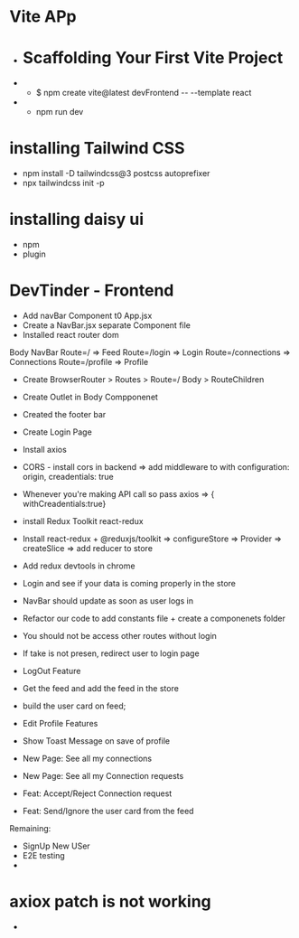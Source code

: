 # Vite APp
- # Scaffolding Your First Vite Project
- - $ npm create vite@latest devFrontend -- --template react
- - npm run dev

# installing Tailwind CSS
- npm install -D tailwindcss@3 postcss autoprefixer
- npx tailwindcss init -p

# installing daisy ui
- npm
- plugin

# DevTinder - Frontend
- Add navBar Component t0 App.jsx
- Create a NavBar.jsx separate Component file
- Installed react router dom


Body
    NavBar
    Route=/  => Feed
    Route=/login  => Login
    Route=/connections => Connections
    Route=/profile  => Profile

- Create BrowserRouter > Routes > Route=/ Body > RouteChildren
- Create Outlet in Body Compponenet
- Created the footer bar
- Create Login Page
- Install axios
- CORS - install cors in backend => add middleware to with configuration: origin, creadentials: true
- Whenever you're making API call so pass axios => { withCreadentials:true}
- install Redux Toolkit react-redux
- Install react-redux + @reduxjs/toolkit => configureStore  => Provider => createSlice  => add reducer to store
- Add redux devtools in chrome
- Login and see if your data is coming properly in the store
- NavBar should update as soon as user logs in 
- Refactor our code to add constants file + create a componenets folder

- You should not be access other routes without login
- If take is not presen, redirect user to login page 
- LogOut Feature 
- Get the feed and add the feed in the store
- build the user card on feed;
- Edit Profile Features
- Show Toast Message on save of profile
- New Page: See all my connections
- New Page: See all my Connection requests
- Feat: Accept/Reject Connection request
- Feat: Send/Ignore the user card from the feed

Remaining:
- SignUp New USer
- E2E testing
-
# axiox patch is not working

- 
 
